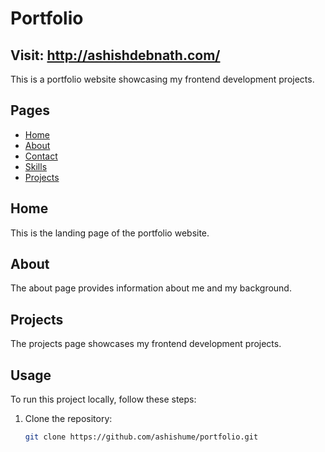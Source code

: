 # Portfolio
## Visit: http://ashishdebnath.com/
This is a portfolio website showcasing my frontend development projects.

## Pages

- [Home](#home)
- [About](#about)
- [Contact](#contact)
- [Skills](#skills)
- [Projects](#projects)

## Home

This is the landing page of the portfolio website.

## About

The about page provides information about me and my background.


## Projects

The projects page showcases my frontend development projects.

## Usage

To run this project locally, follow these steps:

1. Clone the repository:

   ```bash
   git clone https://github.com/ashishume/portfolio.git


